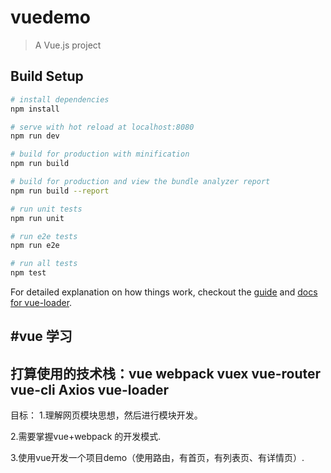 # vuedemo

> A Vue.js project

## Build Setup

``` bash
# install dependencies
npm install

# serve with hot reload at localhost:8080
npm run dev

# build for production with minification
npm run build

# build for production and view the bundle analyzer report
npm run build --report

# run unit tests
npm run unit

# run e2e tests
npm run e2e

# run all tests
npm test
```

For detailed explanation on how things work, checkout the [guide](http://vuejs-templates.github.io/webpack/) and [docs for vue-loader](http://vuejs.github.io/vue-loader).

#vue 学习
----------------------------------------------------------------------
打算使用的技术栈：vue webpack vuex vue-router vue-cli Axios vue-loader
----------------------------------------------------------------------
目标：
1.理解网页模块思想，然后进行模块开发。

2.需要掌握vue+webpack 的开发模式.

3.使用vue开发一个项目demo（使用路由，有首页，有列表页、有详情页）.
